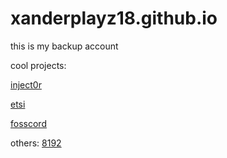 # xanderplayz18.github.io
this is my backup account

cool projects:

[inject0r](https://github.com/Platinome/inject0r)

[etsi](https://etsi.me)

[fosscord](https://staging.fosscord.com)

others:
[8192](/8192%202.html)
